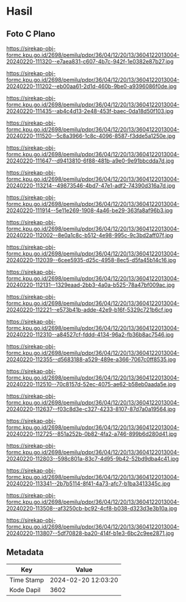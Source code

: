 # Hasil

## Foto C Plano

https://sirekap-obj-formc.kpu.go.id/2698/pemilu/pdpr/36/04/12/20/13/3604122013004-20240220-111320--e7aea831-c607-4b7c-942f-1e0382e87b27.jpg

https://sirekap-obj-formc.kpu.go.id/2698/pemilu/pdpr/36/04/12/20/13/3604122013004-20240220-111202--eb00aa61-2d1d-460b-9be0-a9396086f0de.jpg

https://sirekap-obj-formc.kpu.go.id/2698/pemilu/pdpr/36/04/12/20/13/3604122013004-20240220-111435--ab4c4d13-2e48-453f-baec-0da18d50f103.jpg

https://sirekap-obj-formc.kpu.go.id/2698/pemilu/pdpr/36/04/12/20/13/3604122013004-20240220-111520--5c8a3966-1c8c-4096-8587-f3dde5a1250e.jpg

https://sirekap-obj-formc.kpu.go.id/2698/pemilu/pdpr/36/04/12/20/13/3604122013004-20240220-111647--d9413810-6f88-481b-a9e0-9e91bbcdda7d.jpg

https://sirekap-obj-formc.kpu.go.id/2698/pemilu/pdpr/36/04/12/20/13/3604122013004-20240220-113214--49873546-4bd7-47e1-adf2-74390d316a7d.jpg

https://sirekap-obj-formc.kpu.go.id/2698/pemilu/pdpr/36/04/12/20/13/3604122013004-20240220-111914--5e11e269-1908-4a46-be29-363fa8af96b3.jpg

https://sirekap-obj-formc.kpu.go.id/2698/pemilu/pdpr/36/04/12/20/13/3604122013004-20240220-112002--8e0a1c8c-b512-4e98-995c-9c3bd2aff07f.jpg

https://sirekap-obj-formc.kpu.go.id/2698/pemilu/pdpr/36/04/12/20/13/3604122013004-20240220-112039--6cee5935-d25c-4958-8ec5-d5fa45b14c16.jpg

https://sirekap-obj-formc.kpu.go.id/2698/pemilu/pdpr/36/04/12/20/13/3604122013004-20240220-112131--1329eaad-2bb3-4a0a-b525-78a47bf009ac.jpg

https://sirekap-obj-formc.kpu.go.id/2698/pemilu/pdpr/36/04/12/20/13/3604122013004-20240220-112221--e573b41b-adde-42e9-b16f-5329c721b6cf.jpg

https://sirekap-obj-formc.kpu.go.id/2698/pemilu/pdpr/36/04/12/20/13/3604122013004-20240220-112310--a84527cf-fddd-4134-96a2-fb36b8ac7546.jpg

https://sirekap-obj-formc.kpu.go.id/2698/pemilu/pdpr/36/04/12/20/13/3604122013004-20240220-112355--d5683188-a529-489e-a366-7067c0ff8535.jpg

https://sirekap-obj-formc.kpu.go.id/2698/pemilu/pdpr/36/04/12/20/13/3604122013004-20240220-112510--70c8157d-52ec-4075-ae62-b58eb0aada5e.jpg

https://sirekap-obj-formc.kpu.go.id/2698/pemilu/pdpr/36/04/12/20/13/3604122013004-20240220-112637--f03c8d3e-c327-4233-8107-87d7a0a19564.jpg

https://sirekap-obj-formc.kpu.go.id/2698/pemilu/pdpr/36/04/12/20/13/3604122013004-20240220-112725--851a252b-0b82-4fa2-a746-899b6d280d41.jpg

https://sirekap-obj-formc.kpu.go.id/2698/pemilu/pdpr/36/04/12/20/13/3604122013004-20240220-112803--598c801a-83c7-4d95-9b42-52bd9dba4c41.jpg

https://sirekap-obj-formc.kpu.go.id/2698/pemilu/pdpr/36/04/12/20/13/3604122013004-20240220-113341--2b7b5114-8f41-4a73-afc7-b1ba3413345c.jpg

https://sirekap-obj-formc.kpu.go.id/2698/pemilu/pdpr/36/04/12/20/13/3604122013004-20240220-113508--af3250cb-bc92-4cf8-b038-d323d3e3b10a.jpg

https://sirekap-obj-formc.kpu.go.id/2698/pemilu/pdpr/36/04/12/20/13/3604122013004-20240220-113807--5df70828-ba20-414f-b1e3-6bc2c9ee2871.jpg


## Metadata

| Key        | Value               |
| ---------- | ------------------- |
| Time Stamp | 2024-02-20 12:03:20 |
| Kode Dapil | 3602                |



